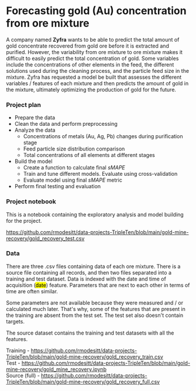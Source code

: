 # Forecasting gold (Au) concentration from ore mixture

A company named <b>Zyfra</b> wants to be able to predict the total amount of gold concentrate recovered from gold ore before it is extracted and purified. However, the variability from ore mixture to ore mixture makes it difficult to easily predict the total concentration of gold. Some variables include the concentrations of other elements in the feed, the different solutions used during the cleaning process, and the particle feed size in the mixture. Zyfra has requested a model be built that assesses the different variables / features of each mixture and then predicts the amount of gold in the mixture, ultimately optimizing the production of gold for the future. 

### Project plan
- Prepare the data
- Clean the data and perform preprocessing
- Analyze the data
  - Concentrations of metals (Au, Ag, Pb) changes during purification stage
  - Feed particle size distribution comparison
  - Total concentrations of all elements at different stages
- Build the model
  - Create a function to calculate final *sMAPE*
  - Train and tune different models. Evaluate using cross-validation
  - Evaluate model using final *sMAPE* metric
- Perform final testing and evaluation

### Project notebook
This is a notebook containing the exploratory analysis and model building for the project.

https://github.com/rmodesitt/data-projects-TripleTen/blob/main/gold-mine-recovery/gold_recovery_test.csv

### Data
There are three .csv files containing data of each ore mixture. There is a source file containing all records, and then two files separated into a training and test dataset. Data is indexed with the date and time of acquisition (<mark>date</mark>) feature. Parameters that are next to each other in terms of time are often similar.

Some parameters are not available because they were measured and / or calculated much later. That's why, some of the features that are present in the training are absent from the test set. The test set also doesn't contain targets.

The source dataset contains the training and test datasets with all the features. 

Training - https://github.com/rmodesitt/data-projects-TripleTen/blob/main/gold-mine-recovery/gold_recovery_train.csv</br>
Test - https://github.com/rmodesitt/data-projects-TripleTen/blob/main/gold-mine-recovery/gold_mine_recovery.ipynb</br>
Source (full) - https://github.com/rmodesitt/data-projects-TripleTen/blob/main/gold-mine-recovery/gold_recovery_full.csv
